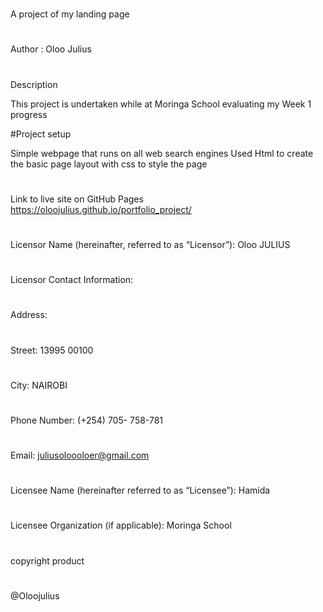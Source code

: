 #
A project of my landing page

#
Author : Oloo Julius

#
Description

This project is undertaken while at Moringa School evaluating my Week 1 progress

#Project setup

Simple webpage that runs on all web search engines
Used Html to create the basic page layout with css to style the page

#
Link to live site on GitHub Pages
https://oloojulius.github.io/portfolio_project/

#
Licensor Name (hereinafter, referred to as “Licensor”): Oloo JULIUS
#
Licensor Contact Information:
#
Address:
#
Street: 13995 00100
#
City: NAIROBI
#
Phone Number: (+254) 705- 758-781
#
Email: juliusoloooloer@gmail.com
#
Licensee Name (hereinafter referred to as “Licensee”): Hamida
#
Licensee Organization (if applicable): Moringa School
#
copyright product
#
@Oloojulius